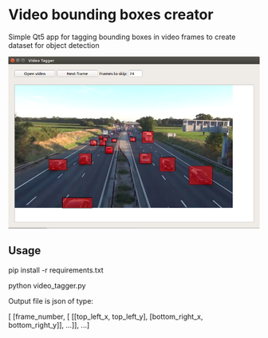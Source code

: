 # Video bounding boxes creator
Simple Qt5 app for tagging bounding boxes in video frames to create dataset for object detection

![Alt text](Screen.png?raw=true "Preview")

## Usage
pip install -r requirements.txt

python video_tagger.py

Output file is json of type:

[ [frame_number, [ [[top_left_x, top_left_y], [bottom_right_x, bottom_right_y]], ...]], ...]
